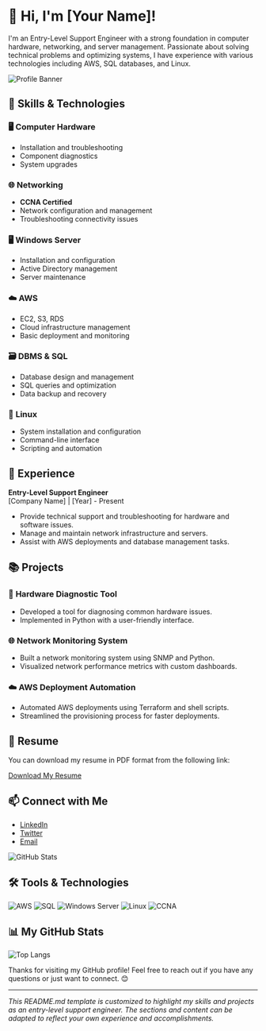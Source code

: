 # 👋 Hi, I'm [Your Name]!

I'm an Entry-Level Support Engineer with a strong foundation in computer hardware, networking, and server management. Passionate about solving technical problems and optimizing systems, I have experience with various technologies including AWS, SQL databases, and Linux. 

![Profile Banner](https://via.placeholder.com/1200x400?text=Your+Profile+Banner) <!-- Replace with your own banner image -->

## 🚀 Skills & Technologies

### 🖥️ **Computer Hardware**
- Installation and troubleshooting
- Component diagnostics
- System upgrades

### 🌐 **Networking**
- **CCNA Certified**
- Network configuration and management
- Troubleshooting connectivity issues

### 🖥️ **Windows Server**
- Installation and configuration
- Active Directory management
- Server maintenance

### ☁️ **AWS**
- EC2, S3, RDS
- Cloud infrastructure management
- Basic deployment and monitoring

### 🗃️ **DBMS & SQL**
- Database design and management
- SQL queries and optimization
- Data backup and recovery

### 🐧 **Linux**
- System installation and configuration
- Command-line interface
- Scripting and automation

## 💼 Experience

**Entry-Level Support Engineer**  
[Company Name] | [Year] - Present  
- Provide technical support and troubleshooting for hardware and software issues.
- Manage and maintain network infrastructure and servers.
- Assist with AWS deployments and database management tasks.

## 📚 Projects

### 🔧 **Hardware Diagnostic Tool**
- Developed a tool for diagnosing common hardware issues.
- Implemented in Python with a user-friendly interface.

### 🌐 **Network Monitoring System**
- Built a network monitoring system using SNMP and Python.
- Visualized network performance metrics with custom dashboards.

### ☁️ **AWS Deployment Automation**
- Automated AWS deployments using Terraform and shell scripts.
- Streamlined the provisioning process for faster deployments.

## 📄 Resume

You can download my resume in PDF format from the following link:

[Download My Resume](https://example.com/your-resume.pdf) <!-- Replace with the actual URL to your resume -->

## 📫 Connect with Me

- [LinkedIn](https://www.linkedin.com/in/your-profile)
- [Twitter](https://twitter.com/yourusername)
- [Email](mailto:your.email@example.com)

![GitHub Stats](https://github-readme-stats.vercel.app/api?username=yourusername&show_icons=true&hide_title=true&count_private=true&include_all_commits=true&hide=prs) <!-- Replace with your GitHub username -->

## 🛠️ Tools & Technologies

![AWS](https://img.shields.io/badge/-AWS-232F3E?logo=amazon-aws&logoColor=white)
![SQL](https://img.shields.io/badge/-SQL-003B57?logo=sql&logoColor=white)
![Windows Server](https://img.shields.io/badge/-Windows_Server-0078D4?logo=microsoft-windows&logoColor=white)
![Linux](https://img.shields.io/badge/-Linux-FCC624?logo=linux&logoColor=black)
![CCNA](https://img.shields.io/badge/-CCNA-0099FF?logo=cisco&logoColor=white)

## 📊 My GitHub Stats

![Top Langs](https://github-readme-stats.vercel.app/api/top-langs/?username=yourusername&layout=compact) <!-- Replace with your GitHub username -->

Thanks for visiting my GitHub profile! Feel free to reach out if you have any questions or just want to connect. 😊

---

*This README.md template is customized to highlight my skills and projects as an entry-level support engineer. The sections and content can be adapted to reflect your own experience and accomplishments.*
